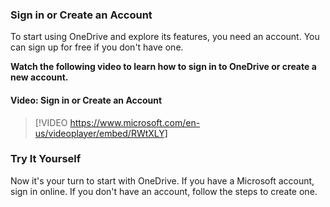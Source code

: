 ### Sign in or Create an Account

To start using OneDrive and explore its features, you need an account. You can sign up for free if you don't have one.

**Watch the following video to learn how to sign in to OneDrive or create a new account.**

#### Video: Sign in or Create an Account
> [!VIDEO https://www.microsoft.com/en-us/videoplayer/embed/RWtXLY]


### Try It Yourself

Now it's your turn to start with OneDrive. If you have a Microsoft account, sign in online. If you don't have an account, follow the steps to create one.
